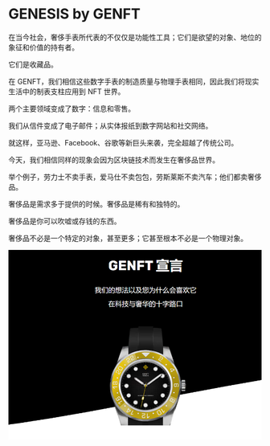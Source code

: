 # GENESIS by GENFT

在当今社会，奢侈手表所代表的不仅仅是功能性工具；它们是欲望的对象、地位的象征和价值的持有者。

它们是收藏品。

在 GENFT，我们相信这些数字手表的制造质量与物理手表相同，因此我们将现实生活中的制表支柱应用到 NFT 世界。

两个主要领域变成了数字：信息和零售。

我们从信件变成了电子邮件；从实体报纸到数字网站和社交网络。

就这样，亚马逊、Facebook、谷歌等新巨头来袭，完全超越了传统公司。

今天，我们相信同样的现象会因为区块链技术而发生在奢侈品世界。

举个例子，劳力士不卖手表，爱马仕不卖包包，劳斯莱斯不卖汽车；他们都卖奢侈品。

奢侈品是需求多于提供的时候。奢侈品是稀有和独特的。

奢侈品是你可以吹嘘或存钱的东西。

奢侈品不必是一个特定的对象，甚至更多；它甚至根本不必是一个物理对象。

![nft](1661583951808.png)

